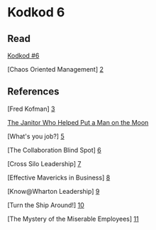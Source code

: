 # Kodkod 6
## Read

[Kodkod #6][1]

[Chaos Oriented Management] [2]


## References


[Fred Kofman] [3]

[The Janitor Who Helped Put a Man on the Moon][4]

[What's you job?] [5]

[The Collaboration Blind Spot] [6]

[Cross Silo Leadership] [7]

[Effective Mavericks in Business] [8]

[Know@Wharton Leadership] [9]

[Turn the Ship Around!] [10]

[The Mystery of the Miserable Employees] [11]


[1]: http://www.k0dk0d.com/pdfs/kodkod6.pdf "Kodkod #6"
[2]: http://www.k0dk0d.com/pdfs/ChaosManagement.pdf "Chaos Oriented Management"
[3]: https://www.linkedin.com/in/fkofman?trk=corpblog_0913_fredkofman_speakerseries "Fred Kofman"
[4]: https://fromthegreennotebook.com/2017/11/04/the-janitor-who-help-put-a-man-on-the-moon/ "The Janitor Who Helped Put a Man on the Moon"
[5]: https://www.youtube.com/watch?v=IdMvWLARF1w "What's your job?"
[6]: https://hbr.org/2019/03/the-collaboration-blind-spot "The Collaboration Blind Spot"
[7]: https://hbr.org/2019/05/cross-silo-leadership "Cross Silo Leadership"
[8]: https://knowledge.wharton.upenn.edu/article/effective-mavericks-in-business/ "Effective Mavericks in Business"
[9]: https://knowledge.wharton.upenn.edu/topic/leadership/ "Know@Wharton Leadership"
[10]: https://www.amazon.com/Turn-Ship-Around-Turning-Followers-ebook/dp/B00AFPVP0Y "Turn the Ship Around!"
[11]: https://www.nytimes.com/2019/06/15/upshot/how-to-win-neil-irwin.html "The Mystery of the Miserable Employees"

<!-- Global site tag (gtag.js) - Google Analytics -->
<script async src="https://www.googletagmanager.com/gtag/js?id=UA-153532160-1"></script>
<script>
  window.dataLayer = window.dataLayer || [];
  function gtag(){dataLayer.push(arguments);}
  gtag('js', new Date());

  gtag('config', 'UA-153532160-1');
</script>
